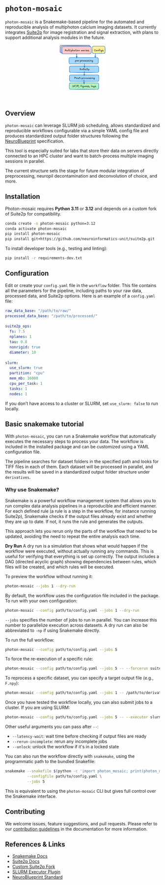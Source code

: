# `photon-mosaic`

`photon-mosaic` is a Snakemake-based pipeline for the automated and reproducible analysis of multiphoton calcium imaging datasets. It currently integrates [Suite2p](https://suite2p.readthedocs.io/en/latest/) for image registration and signal extraction, with plans to support additional analysis modules in the future.

<p align="center">
  <img src="https://raw.githubusercontent.com/neuroinformatics-unit/photon-mosaic/main/docs/source/_static/photon-mosaic.png" alt="photon-mosaic" width="30%"/>
</p>

&nbsp;
## Overview
`photon-mosaic` can leverage SLURM job scheduling, allows standardized and reproducible workflows configurable via a simple YAML config file and produces standardized output folder structures following the [NeuroBlueprint](https://neuroblueprint.neuroinformatics.dev/latest/index.html) specification.

This tool is especially suited for labs that store their data on servers directly connected to an HPC cluster and want to batch-process multiple imaging sessions in parallel.

The current structure sets the stage for future modular integration of preprocessing, neuropil decontamination and deconvolution of choice, and more.

## Installation

Photon-mosaic requires **Python 3.11** or **3.12** and depends on a custom fork of Suite2p for compatibility.

```bash
conda create -n photon-mosaic python=3.12
conda activate photon-mosaic
pip install photon-mosaic
pip install git+https://github.com/neuroinformatics-unit/suite2p.git
```

To install developer tools (e.g., testing and linting):

```bash
pip install -r requirements-dev.txt
```

## Configuration

Edit or create your `config.yaml` file in the `workflow` folder. This file contains all the parameters for the pipeline, including paths to your raw data, processed data, and Suite2p options.
Here is an example of a `config.yaml` file:

```yaml
raw_data_base: "/path/to/raw/"
processed_data_base: "/path/to/processed/"

suite2p_ops:
  fs: 7.5
  nplanes: 1
  tau: 0.8
  nonrigid: true
  diameter: 10

slurm:
  use_slurm: true
  partition: "cpu"
  mem_mb: 16000
  cpu_per_task: 1
  tasks: 1
  nodes: 1
```

If you don’t have access to a cluster or SLURM, set `use_slurm: false` to run locally.

## Basic snakemake tutorial

With `photon-mosaic`, you can run a Snakemake workflow that automatically executes the necessary steps to process your data. The workflow is included in the installed package and can be customized using a YAML configuration file.

The pipeline searches for dataset folders in the specified path and looks for TIFF files in each of them. Each dataset will be processed in parallel, and the results will be saved in a standardized output folder structure under `derivatives`.

### Why use Snakemake?

Snakemake is a powerful workflow management system that allows you to run complex data analysis pipelines in a reproducible and efficient manner. For each defined rule (a rule is a step in the workflow, for instance running Suite2p), Snakemake checks if the output files already exist and whether they are up to date. If not, it runs the rule and generates the outputs.

This approach lets you rerun only the parts of the workflow that need to be updated, avoiding the need to repeat the entire analysis each time.

**Dry Run**
A dry run is a simulation that shows what would happen if the workflow were executed, without actually running any commands. This is useful for verifying that everything is set up correctly. The output includes a DAG (directed acyclic graph) showing dependencies between rules, which files will be created, and which rules will be executed.

To preview the workflow without running it:

```bash
photon-mosaic --jobs 1 --dry-run
```

By default, the workflow uses the configuration file included in the package. To run with your own configuration:

```bash
photon-mosaic --config path/to/config.yaml --jobs 1 --dry-run
```

`--jobs` specifies the number of jobs to run in parallel. You can increase this number to parallelize execution across datasets. A dry run can also be abbreviated to `-np` if using Snakemake directly.

To run the full workflow:

```bash
photon-mosaic --config path/to/config.yaml --jobs 5
```

To force the re-execution of a specific rule:

```bash
photon-mosaic --config path/to/config.yaml --jobs 5 -- --forcerun suite2p
```

To reprocess a specific dataset, you can specify a target output file (e.g., `F.npy`):

```bash
photon-mosaic --config path/to/config.yaml --jobs 1 -- /path/to/derivatives/dataset_name/suite2p/plane_0/F.npy
```

Once you have tested the workflow locally, you can also submit jobs to a cluster. If you are using SLURM:

```bash
photon-mosaic --config path/to/config.yaml --jobs 5 -- --executor slurm
```

Other useful arguments you can pass after `--`:

- `--latency-wait`: wait time before checking if output files are ready
- `--rerun-incomplete`: rerun any incomplete jobs
- `--unlock`: unlock the workflow if it's in a locked state

You can also run the workflow directly with `snakemake`, using the programmatic path to the bundled Snakefile:

```bash
snakemake --snakefile $(python -c 'import photon_mosaic; print(photon_mosaic.get_snakefile_path())') \
          --configfile path/to/config.yaml \
          --jobs 5
```

This is equivalent to using the `photon-mosaic` CLI but gives full control over the Snakemake interface.


## Contributing

We welcome issues, feature suggestions, and pull requests. Please refer to our [contribution guidelines](https://photon-mosaic.neuroinformatics.dev/user_guide/index.html) in the documentation for more information.

## References & Links

- [Snakemake Docs](https://snakemake.readthedocs.io/en/stable/)
- [Suite2p Docs](https://suite2p.readthedocs.io/en/latest/)
- [Custom Suite2p Fork](https://github.com/neuroinformatics-unit/suite2p.git)
- [SLURM Executor Plugin](https://snakemake.github.io/snakemake-plugin-catalog/plugins/executor/slurm.html)
- [NeuroBlueprint Standard](https://neuroblueprint.neuroinformatics.dev/latest/index.html)
